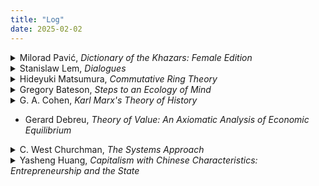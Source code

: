 ```yaml
---
title: "Log"
date: 2025-02-02
---
```


<details>
<summary>Milorad Pavić, <i>Dictionary of the Khazars: Female Edition</i></summary>
</details>

<details>
<summary>Stanislaw Lem, <i>Dialogues</i></summary>
</details>

<details>
<summary>Hideyuki Matsumura, <i>Commutative Ring Theory</i></summary>
</details>

<details>
<summary>Gregory Bateson, <i>Steps to an Ecology of Mind</i></summary>
</details>

<details>
<summary>G. A. Cohen, <i>Karl Marx's Theory of History</i></summary>
</details>

- Gerard Debreu, <i>Theory of Value: An Axiomatic Analysis of Economic Equilibrium</i></summary>


<details>
<summary>C. West Churchman, <i>The Systems Approach</i></summary>

A core question this book studies is what it means to be a "management scientist": is it possible to study the management of a system without being an active party in it? Could you plan a system effectively even when considering yourself a part of it? Churchman doesn't quite provide a definitive answer to the question, but is certainly sympathetic to the affirmative.

Perhaps there are four archetypes of Systems Approach users:

> The debaters are these: 
> 
> (1) The advocates of efficiency; they claim that the best approach to a system is to identify the trouble spots, and especially the places where there is waste, e.g., unnecessarily high costs, and then proceed to remove the inefficiency.
> 
> (2) The advocates of the use of science in approaching a system; they claim that there is an objective way to look at a system and to build a "model" of the system that describes how it works. The science that is used is sometimes mathematics, sometimes economics, sometimes "behavioral" (e.g., psychology and sociology).
> 
> (3) The advocates of the use of human feelings, ie., the humanists; they claim that systems are people, and the fundamental approach to systems consists of first looking at the human values: freedom, dignity, privacy. Above all, they say, the systems approach should avoid imposing plans, i.e., intervention of any kind.
> 
> (4) The anti-planners, who believe that any attempt to lay out specific and "rational" plans is either foolish or dangerous or downright evil. The correct "approach" to systems is to live in them, to react in terms of one's experience, and not to try to change them by means of some grandiose scheme or mathematical model. There are all kinds of anti-planners, but the most numerous are those who believe that experience and cleverness are the hallmarks of good management.*

The author is clearly a Scientist, and believes in the potential of the scientific approach in both domains easily amenable to decomposition and quantitative modeling and those not.

The Scientist believes that efficiency-maximizers are old-fashioned and too simplistic. Obviously one must consider efficiency in the context of the broader system! Efficiency for efficiency's sake could have adverse second-order consequences!

The Scientist has some difficulty engaging with what some might call the "human perspective", and especially when dealing with value conflicts regarding the design of certain institutions. Operationalizing human values often takes the form of poorly lumping them in as economic considerations, or perhaps applying methods from behavioral science (haha.). As always, the Scientist's approach's effectiveness is directly downstream of the underlying ability of the system to be modeled, and we have not yet figured out how to nicely decompose sociological problems into an n-part moving system with edge relationships between the nodes.

Anti-planners aren't even trying.

> With this in mind, we can outline five basic considerations that the scientist believes must be kept in mind when thinking about the meaning of a system:
> 
> 1. the total system objectives and, more specifically, the performance measures of the whole system;
> 2. the system's environment: the fixed constraints;
> 3. the resources of the system;
> 4. the components of the system, their activities, goals and measures of performance;
> 5. the management of the system.

Various dated case studies litter the rest of the book. One historical note is that "systems thinking" was developed in the military and especially in the aerospace industry: after World War Two, corporations looked at the effectiveness of e.g. fighter jet development and wanted some of it for themselves.

Two takeaways I found interesting were an inerrant focus on simplicity in modeling and a kind of self-referentiality paradox:

> These considerations bring us to the last aspect of the system, its management. The management of a system has to deal with the generation of the plans for the system, i.e., consideration of all of the things we have discussed, the overall goals, the environment, the utilization of resources, and the components. The management sets the component goals, allocates the resources, and controls the system performance. This description of management, however, creates something of a paradox for the management scientist. After all, it is he who has been scheming and plotting with his models and analyses to determine the goals, environment, resources, and components. Is he, therefore, the manager; does he intend to "take over" with his computer army?
> 
> The truth of the matter is that he doesn't want to. He is not a man of action, but a man of ideas. A man of action takes risks, and if he fails, not only does he get fired but his organization may be ruined; the man of action is willing to risk fortunes besides his own. The management scientist is typically a single risk-taker: if he fails, he doesn't have to bear the responsibility of the whole organization's failure.
> 
> Hence, we've found one chink in the scientist's armor: he doesn't really understand how he himself is a component of the system he observes. He likes to think that he can stand apart, like the elephant observer, and merely recommend, but not act. How naive this must appear to the politician is hard to say, but certainly the politician's appreciation of the situation is the more sophisticated one. "Mere" recommendation is a fantasy; in the management scientist's own terminology, it is doubtful whether the study of a system is a separable mission.

Recommended by Cosma Shalizi. A good read.

</details>

<details>
<summary>Yasheng Huang, <i>Capitalism with Chinese Characteristics: Entrepreneurship and the State</i></summary>

Notable:  
- TVEs (township and village enterprises), while often nominally state-owned, were *de facto* private enterprises, and as such outcompeted SOEs (state-owned enterprises). Rural TVEs were often non-agricultural, typically in the industries of commerce and manufacturing, and survived in large part because of policies allowing for the resurgence of RCCs (rural credit cooperatives) as private lending institutions.  
  - In 1985, RCCs accounted for 76.8 percent of all agricultural loans and 47.8 percent of all loans extended to TVEs. Post Tiananmen Square, RCCs were restricted to solely providing credit for agricultural purposes, curtailing entrepreneurship for the manifest reason that *most entrepreneurs started their business to get out of agriculture.
  - TVEs (in English) refer to *xiangzhen qiye* (rural and township enterprise) rather than *xiangcun qiye* (township and village enterprise). TVEs refer to the entire *xiangzhen qiye* phenomenon, which includes collective TVEs and straightforward rural private enterprises, while *xiangcun qiye* just refers to collective TVEs.
- Wenzhou Province served as a pioneer and bellwether for the reformist orientation to the "private sector" broadly, and specifically with regards to informal finance. In Guizhou Province (the poorest), fully 68.9% of households had taken informal credit, and 81% of private credit loans were used for production.
- Unlike other East Asian economies, the Chinese investment to GDP ratio *increased* as Chinese GDP increased, such that investment accounted for fully 50% of Chinese GDP in 2005. It can be argued that such obscene investment levels serve as a *substitute* for entrepreneurship, and would have been unnecessary only if China continued its pseudo-liberal policies of the 1980s.  
  - In fact, such large investments in infrastructure came at the cost of investment in rural education and public health, directly leading to increased illiteracy rates and a marked decrease in improving infant mortality rates. Additionally, productivity growth stagnated.
- Considering Shanghai an innovation hub is misleading. Zhejiang and Guangdong surpassed Shanghai in patent grants in the early 1990s, from 0.3x in the mid 1980s, due to their more entrepreneur-favoring policies. (This is especially striking when you note that Shanghai had between 3-6x more research scientists and R&D spending).
- Urban entrepreneurs in Yunnan and Shanghai earned similar amounts, when the GDP per capita in Yunnan is one tenth that of Shanghai.
- Personal income per capita and GDP per capita were negatively correlated in Shanghai in the 1990s.
- India creates (where the present tense refers to ~2008) more value per laborer than China and is better at retaining wealth.

Summary of main points given by author:

> - Explicitly private entrepreneurship in the non-farm sectors developed vigorously and rapidly in rural China during the 1980s.
> - Financial reforms, again in the rural areas, were substantial in the 1980s, and the Chinese banking system channeled a surprisingly high level of credits to the private sector in the 1980s.
> - Conventional property rights security was — and still is — problematic, but the security of the proprietor — the person holding the property — increased substantially at the very onset of the economic reforms. The Chinese policy makers in the early 1980s strongly, directly, and self-consciously projected policy credibility and predictability.
> - The political system, although absent of the normal institutional constraints associated with good governance, became directionally liberal early during the reform era.

On reforms:
> - The Chinese definition of TVEs refers to their locations of establishments and registration (i.e., businesses located in the rural areas), not their ownership; Western researchers, on the other hand, have come to understand TVEs in terms of their ownership status.
> - The cognitive gap is huge: As early as 1985, of the 12 million businesses classified as TVEs, 10 million were completely and manifestly private. Almost every single net entrant in the TVE sector between the mid- 1980s and the mid-1990s was a private TVE; thus both the static and dynamic TVE phenomena were substantially private.
> - Private TVEs were most vibrant in the poorest and the most agricultural provinces of China (and this feature of private TVEs also explains the understatement of their size in the conventional reporting as well as the connections between rural private entrepreneurship and poverty alleviation).
> - There are reports of privatization of collective TVEs in the early 1980s and large-scale privatizations in the poor provinces.
> - Rural financial reforms — credit provisions to the private sector and allowing a degree of private entry into financial services — in the 1980s were endorsed by the governor of the central bank and the presidents of the major commercial banks.
> - Chinese reforms were heavily experimental in nature rather than relying on a blueprint approach, but the outcome of the experimentation was private ownership and financial liberalization.
> - By the measure of private-sector fixed-asset investments, the most liberal policy epoch, by far, was in the 1980s; in the 1990s, the policy was reversed, and many of the productive rural financial experiments were discontinued.
> - Rural administrative management was substantially centralized in the 1990s.
> - Credit constraints on rural entrepreneurship, including private TVEs, rose substantially in the 1990s.
> - Growth of rural household income in the 1990s was less than half of its growth in the 1980s, and the declining growth in the rural business income was especially pronounced.
> - The size of government — measured in terms of headcounts of officials and the value of fixed assets it controls — expanded enormously in the 1990s.
> - The directionally liberal political reforms of the 1980s were discontinued and reversed.

On Shanghai:
> - Although they are located in the richest market in China, indigenous private-sector businesses in Shanghai are among the smallest in the country, and self-employment business income per capita is about the same in Shanghai as it is in provinces such as Yunnan, where GDP per capita is about 10 to 15 percent of that in Shanghai. (As an illustration of how unusual the above pattern is, imagine finding that self-employment business income per capita in the United States was about the same as that in Turkey.)
> - The political, regulatory, and financial restrictions on indigenous private entrepreneurship in Shanghai were extreme, as evidenced by the fact that the fixed asset investments by the indigenous private-sector firms peaked in 1985.
> - The share of labor income — inclusive of proprietor income — to GDP is very low in Shanghai.
> - Shanghai's GDP increased massively relative to the national mean, but the household income level relative to the national mean experienced almost no growth.
> - Although wage income is high in Shanghai, asset income is among the lowest in the country.
> - Since 2000, the poorest segment of Shanghai's population has lost income absolutely during a period of double-digit economic growth. Although aspiring to be a high-tech hub of China, the number of annual patent grants in Shanghai decreased substantially relative to that in the more entrepreneurial provinces, such as Zhejiang and Guangdong, in the 1990s.
> - Shanghai was also corrupt.

On consequences:
> - Although GDP growth was rapid during both the 1980s and 1990s, household income growth was much faster in the 1980s.
> - The share of labor income to GDP was rising in the 1980s but declining in the 1990s.
> - Several studies on total factor productivity (TFP) converged on the finding that TFP growth since the late 1990s has either slowed down from the earlier period or has completely collapsed.
> - The majority of the much-touted poverty reduction occurred during the short 8 years of the entrepreneurial era (1980-1988) rather than during the long 13 years of the state-led era (1989-2002).
> - Income disparities worsened substantially in the 1990s, while they initially improved in the 1980s.
> - Governance problems, such as land grabs and corruption, intensified greatly in the 1990s.
> - The heavy taxation on the rural areas led to the withdrawal and rising costs of basic government services.
> - Between 2000 and 2005 the number of illiterate Chinese adults increased by 30 million, reversing decades of trend developments; this development has garnered almost no attention in the West.
> - The way the Chinese measure adult illiteracy implies that all of this increase was a product of the rural basic education in the 1990s, and this adverse development coincided closely in timing with the intensification of urban bias in the policy model.

misc:
- urbanization -> centralization of power? Jane Jacobs might have something to say here?
- much FDI just allowed for capital to be more efficiently used in China by routing through Hong Kong. See Lenovo
- Stiglitz's perspective on TVEs was just plain wrong?
</details>


